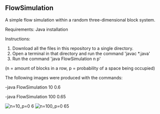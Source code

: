 ## FlowSimulation
A simple flow simulation within a random three-dimensional block system.

Requirements: Java installation

Instructions:
  1. Download all the files in this repository to a single directory.
  2. Open a terminal in that directory and run the command 'javac *.java'
  3. Run the command 'java FlowSimulation n p'

(n = amount of blocks in a row, p = probability of a space being occupied)

The following images were produced with the commands:

  -java FlowSimulation 10 0.6
  
  -java FlowSimulation 100 0.65

![n=10_p=0 6](https://user-images.githubusercontent.com/79271609/175651697-25b41dc4-dbf2-47cd-9800-b33a84ae06db.png)
![n=100_p=0 65](https://user-images.githubusercontent.com/79271609/175651869-a3a60035-d8df-4231-8869-9bcfa5c823a5.png)
